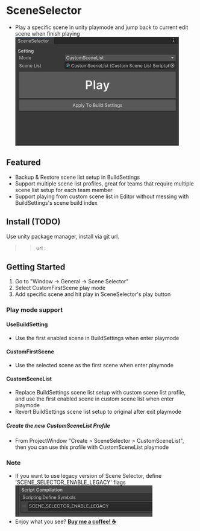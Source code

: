 # SceneSelector
- Play a specific scene in unity playmode and jump back to current edit scene when finish playing
![image](./screenshots/image1.png)

## Featured
- Backup & Restore scene list setup in BuildSettings
- Support multiple scene list profiles, great for teams that require multiple scene list setup for each team member
- Support playing from custom scene list in Editor without messing with BuildSettings's scene build index

## Install (TODO)
Use unity package manager, install via git url.
>> url : 

## Getting Started
1) Go to "Window -> General -> Scene Selector"
2) Select CustomFirstScene play mode
3) Add specific scene and hit play in SceneSelector's play button

### Play mode support
#### UseBuildSetting
- Use the first enabled scene in BuildSettings when enter playmode

#### CustomFirstScene
- Use the selected scene as the first scene when enter playmode

#### CustomSceneList
- Replace BuildSettings scene list setup with custom scene list profile, and use the first enabled scene in custom scene list when enter playmode
- Revert BuildSettings scene list setup to original after exit playmode

##### Create the new CustomSceneList Profile
- From ProjectWindow "Create > SceneSelector > CustomSceneList", then you can use this profile with CustomSceneList playmode

### Note
- If you want to use legacy version of Scene Selector, define 'SCENE_SELECTOR_ENABLE_LEGACY' flags
![image](./screenshots/image2.png)
- Enjoy what you see? [__Buy me a coffee! :coffee:__](https://www.buymeacoffee.com/CSaratakij)
